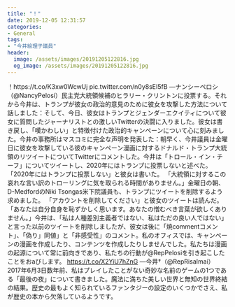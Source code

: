 ```yaml
---
title: "！"
date: 2019-12-05 12:31:57
categories:
- General
tags:
- "今井絵理子議員"
header:
  image: /assets/images/20191205122816.jpg
  og_image: /assets/images/20191205122816.jpg
---
```


！️https://t.co/K3xw0WcwUj pic.twitter.com/n0y8sEI5fB —ナンシーペロシ（@NancyPelosi）民主党大統領候補のヒラリー・クリントンに投票する。それから今井は、トランプが彼女の政治的意見のために彼女を攻撃した方法について話しました：そして、今日、彼女はトランプとジェンダーエクイティについて彼女に質問したジャーナリストとの激しいTwitterの決闘に入りました。彼女は書き戻し、「嘆かわしい」と特徴付けた政治的キャンペーンについて心に刻みました。今井の事務所はマスコミに完全な声明を発表した：朝早く、今井議員は金曜日に彼女を攻撃している彼のキャンペーン漫画に対するドナルド・トランプ大統領のリツイートについてTwitterにコメントした。今井は「トロール・イン・チーフ」についてツイートし、2020年にはトランプに投票しないと述べた。「2020年にはトランプに投票しない」と彼女は書いた。 「大統領に対するこの哀れな言い訳のトローリングに気を取られる時間がありません。」金曜日の朝、D-MedfordのNiki Tsongas米下院議員も、トランプにツイートを削除するよう求めました。 「アカウントを削除してください」と彼女のツイートは読んだ。 「あなたは自分自身を恥ずかしく思います。あなたの憎むべき言葉が欲しくありません。」今井は、「私は人種差別主義者ではない、私はただの良い人ではない」と言った以前のツイートを削除しましたが、彼女は後に「焼commentコメント」、「偽り」同値」と「非感受性」のコメント。私のオフィスでは、キャンペーンの漫画を作成したり、コンテンツを作成したりしませんでした。私たちは漫画の起源について常に前向きであり、私たちの行動が@RepPelosiを引き起こしたことをおaびします。 https://t.co/X2YiU7hZnG —今井†（@RepRisaImai）2017年6月3日数年前、私はプレイしたことがない奇妙な名前のゲームの1つである「最後の夜」について書きました。魔法に満ちた美しい世界と無知の世界終結の結果。歴史の最もよく知られているファンタジーの設定のいくつかでさえ、私が歴史の本から欠落しているようです。
